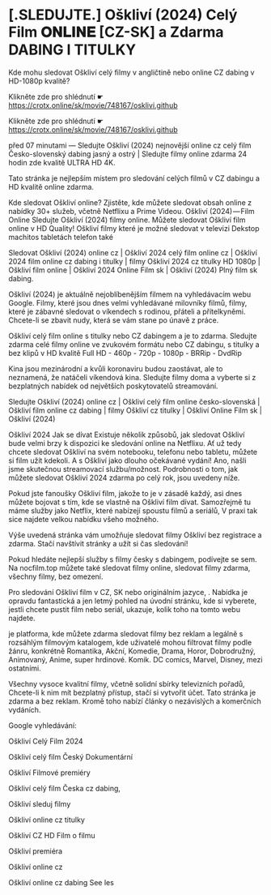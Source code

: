 # [.SLEDUJTE.] Oškliví (2024) Celý Film 𝐎𝐍𝐋𝐈𝐍𝐄 [CZ-SK] a Zdarma DABING I TITULKY


Kde mohu sledovat Oškliví celý filmy v angličtině nebo online CZ dabing v HD-1080p kvalitě?

 

 

 

Klikněte zde pro shlédnutí ☛ https://crotx.online/sk/movie/748167/osklivi.github

Klikněte zde pro shlédnutí ☛ https://crotx.online/sk/movie/748167/osklivi.github

 

 

 

před 07 minutami — Sledujte Oškliví (2024) nejnovější online cz celý film Česko-slovenský dabing jasný a ostrý | Sledujte filmy online zdarma 24 hodin zde kvalitě ULTRA HD 4K.


Tato stránka je nejlepším místem pro sledování celých filmů v CZ dabingu a HD kvalitě online zdarma.


Kde sledovat Oškliví online? Zjistěte, kde můžete sledovat obsah online z nabídky 30+ služeb, včetně Netflixu a Prime Videou. Oškliví (2024) — Film Online Sledujte Oškliví (2024) filmy online. Můžete sledovat Oškliví film online v HD Quality! Oškliví filmy které je možné sledovat v televizi Dekstop machitos tabletách telefon také


Sledovat Oškliví (2024) online cz | Oškliví 2024 celý film online cz | Oškliví 2024 film online cz dabing i titulky | filmy Oškliví 2024 cz titulky HD 1080p | Oškliví film online | Oškliví 2024 Online Film sk | Oškliví (2024) Plný film sk dabing.


Oškliví (2024) je aktuálně nejoblíbenějším filmem na vyhledávacím webu Google. Filmy, které jsou dnes velmi vyhledávané milovníky filmů, filmy, které je zábavné sledovat o víkendech s rodinou, přáteli a přítelkyněmi. Chcete-li se zbavit nudy, která se vám stane po únavě z práce.


Oškliví celý film online s titulky nebo CZ dabingem a je to zdarma. Sledujte zdarma celé filmy online ve zvukovém formátu nebo CZ dabingu, s titulky a bez klipů v HD kvalitě Full HD - 460p - 720p - 1080p - BRRip - DvdRip


Kina jsou mezinárodní a kvůli koronaviru budou zaostávat, ale to neznamená, že natáčeli víkendová kina. Sledujte filmy doma a vyberte si z bezplatných nabídek od největších poskytovatelů streamování.


Sledujte Oškliví (2024) online cz | Oškliví celý film online česko-slovenská | Oškliví film online cz dabing | filmy Oškliví cz titulky | Oškliví Online Film sk | Oškliví (2024)


Oškliví 2024 Jak se dívat Existuje několik způsobů, jak sledovat Oškliví bude velmi brzy k dispozici ke sledování online na Netflixu. Ať už tedy chcete sledovat Oškliví na svém notebooku, telefonu nebo tabletu, můžete si film užít kdekoli. A s Oškliví jako dlouho očekávané vydání! Ano, našli jsme skutečnou streamovací službu/možnost. Podrobnosti o tom, jak můžete sledovat Oškliví 2024 zdarma po celý rok, jsou uvedeny níže.

Pokud jste fanoušky Oškliví film, jakože to je v zásadě každý, asi dnes můžete bojovat s tím, kde se vlastně na Oškliví film dívat. Samozřejmě tu máme služby jako Netflix, které nabízejí spoustu filmů a seriálů, V praxi tak sice najdete velkou nabídku všeho možného.


Výše uvedená stránka vám umožňuje sledovat filmy Oškliví bez registrace a zdarma. Stačí navštívit stránky a užít si čas sledování!


Pokud hledáte nejlepší služby s filmy česky s dabingem, podívejte se sem. Na nocfilm.top můžete také sledovat filmy online, sledovat filmy zdarma, všechny filmy, bez omezení.


Pro sledování Oškliví film v CZ, SK nebo originálním jazyce, . Nabídka je opravdu fantastická a jen letmý pohled na úvodní stránku, kde si vyberete, jestli chcete pustit film nebo seriál, ukazuje, kolik toho na tomto webu najdete.


je platforma, kde můžete zdarma sledovat filmy bez reklam a legálně s rozsáhlým filmovým katalogem, kde uživatelé mohou filtrovat filmy podle žánru, konkrétně Romantika, Akční, Komedie, Drama, Horor, Dobrodružný, Animovaný, Anime, super hrdinové. Komik. DC comics, Marvel, Disney, mezi ostatními.


Všechny vysoce kvalitní filmy, včetně solidní sbírky televizních pořadů, Chcete-li k nim mít bezplatný přístup, stačí si vytvořit účet. Tato stránka je zdarma a bez reklam. Kromě toho nabízí články o nezávislých a komerčních vydáních.


Google vyhledávání:

Oškliví Celý Film 2024

Oškliví celý film Český Dokumentární

Oškliví Filmové premiéry

Oškliví celý film Česka cz dabing,

Oškliví sleduj filmy

Oškliví online cz titulky

Oškliví CZ HD Film o filmu

Oškliví premiéra

Oškliví online cz

Oškliví online cz dabing See les

